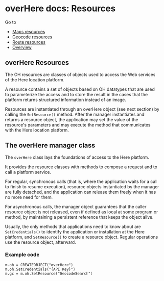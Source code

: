 # overHere docs: Resources

Go to
* [Maps resources](resources_maps.md "Maps")
* [Geocode resources](resources_geocode.md "Geocode")
* [Route resources](resources_route.md "Route")
* [Overview](../README.md "Overview")

## overHere Resources

The OH resources are classes of objects used to access the Web services of the Here location platform.

A resource contains a set of objects based on OH datatypes that are used to parameterize the access and to store the result in the cases that the platform returns structured information instead of an image.

Resources are instantiated through an overHere object (see next section) by calling the `SetResource()` method. After the manager instantiates and returns a resource object, the application may set the value of the resource's parameters and may execute the method that communicates with the Here location platform.

## The overHere manager class

The `overHere` class lays the foundations of access to the Here platform.

It provides the resource classes with methods to compose a request and to call a platform service.

For regular, synchronous calls (that is, where the application waits for a call to finish to resume execution), resource objects instantiated by the manager are fully detached, and the application can release them freely when it has no more need for them.

For asynchronous calls, the manager object guarantees that the caller resource object is not released, even if defined as local at some program or method, by maintaining a persistent reference that keeps the object alive.

Usually, the only methods that applications need to know about are `SetCredentials()` to identify the application or installation at the Here platform, and `SetResource()` to create a resource object. Regular operations use the resource object, afterward.

### Example code

```foxpro
m.oh = CREATEOBJECT("overHere")
m.oh.SetCredentials("{API Key}")
m.gc = m.oh.SetResource("GeocodeSearch")
```

